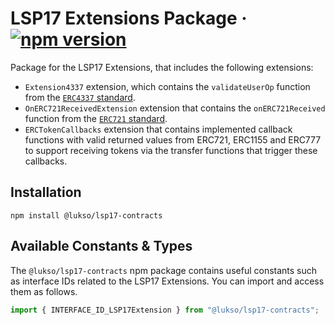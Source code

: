 # LSP17 Extensions Package &middot; [![npm version](https://img.shields.io/npm/v/@lukso/lsp17-contracts.svg?style=flat)](https://www.npmjs.com/package/@lukso/lsp17-contracts)

Package for the LSP17 Extensions, that includes the following extensions:

- `Extension4337` extension, which contains the `validateUserOp` function from the [`ERC4337` standard](https://eips.ethereum.org/EIPS/eip-4337).
- `OnERC721ReceivedExtension` extension that contains the `onERC721Received` function from the [`ERC721` standard](https://eips.ethereum.org/EIPS/eip-721).
- `ERCTokenCallbacks` extension that contains implemented callback functions with valid returned values from ERC721, ERC1155 and ERC777 to support receiving tokens via the transfer functions that trigger these callbacks.

## Installation

```console
npm install @lukso/lsp17-contracts
```

## Available Constants & Types

The `@lukso/lsp17-contracts` npm package contains useful constants such as interface IDs related to the LSP17 Extensions. You can import and access them as follows.

```javascript
import { INTERFACE_ID_LSP17Extension } from "@lukso/lsp17-contracts";
```
